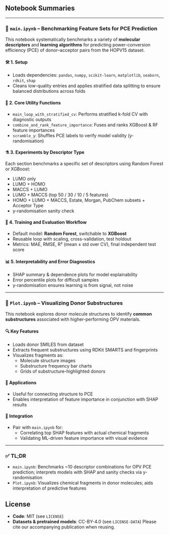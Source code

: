 ## Notebook Summaries

---

### 🔬 `main.ipynb` – Benchmarking Feature Sets for PCE Prediction

This notebook systematically benchmarks a variety of **molecular descriptors** and **learning algorithms** for predicting power-conversion efficiency (PCE) of donor–acceptor pairs from the HOPV15 dataset.

#### 🛠️ 1. Setup
- Loads dependencies: `pandas`, `numpy`, `scikit-learn`, `matplotlib`, `seaborn`, `rdkit`, `shap`
- Cleans low-quality entries and applies stratified data splitting to ensure balanced distributions across folds

#### 🧠 2. Core Utility Functions
- `main_loop_with_stratified_cv`: Performs stratified k-fold CV with diagnostic outputs
- `combine_and_rank_feature_importance`: Fuses and ranks XGBoost & RF feature importances
- `scramble_y`: Shuffles PCE labels to verify model validity (y-randomisation)

#### ⚗️ 3. Experiments by Descriptor Type
Each section benchmarks a specific set of descriptors using Random Forest or XGBoost:
- LUMO only
- LUMO + HOMO
- MACCS + LUMO
- LUMO + MACCS (top 50 / 30 / 10 / 5 features)
- HOMO + LUMO + MACCS, Estate, Morgan, PubChem subsets + Acceptor Type
- y-randomisation sanity check

#### 🧪 4. Training and Evaluation Workflow
- Default model: **Random Forest**, switchable to **XGBoost**
- Reusable loop with scaling, cross-validation, test holdout
- Metrics: MAE, RMSE, R² (mean ± std over CV), final independent test score

#### 📊 5. Interpretability and Error Diagnostics
- SHAP summary & dependence plots for model explainability
- Error percentile plots for difficult samples
- y-randomisation ensures learning is from signal, not noise

---

### 🧬 `Plot.ipynb` – Visualizing Donor Substructures

This notebook explores donor molecule structures to identify **common substructures** associated with higher-performing OPV materials.

#### 🔍 Key Features
- Loads donor SMILES from dataset
- Extracts frequent substructures using RDKit SMARTS and fingerprints
- Visualizes fragments as:
  - Molecule structure images
  - Substructure frequency bar charts
  - Grids of substructure-highlighted donors

#### 🎯 Applications
- Useful for connecting structure to PCE
- Enables interpretation of feature importance in conjunction with SHAP results

#### 🔗 Integration
- Pair with `main.ipynb` for:
  - Correlating top SHAP features with actual chemical fragments
  - Validating ML-driven feature importance with visual evidence

---

### ✅ TL;DR
- `main.ipynb`: Benchmarks ~10 descriptor combinations for OPV PCE prediction; interprets models with SHAP and sanity checks via y-randomisation
- `Plot.ipynb`: Visualizes chemical fragments in donor molecules; aids interpretation of predictive features

## License
- **Code**: MIT (see `LICENSE`)
- **Datasets & pretrained models**: CC-BY-4.0 (see `LICENSE-DATA`)
Please cite our accompanying publication when reusing.

